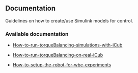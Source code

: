 ## Documentation

Guidelines on how to create/use Simulink models for control.

### Available documentation

- [How-to-run-torqueBalancing-simulations-with-iCub](How-to-run-torqueBalancing-simulations-with-iCub.md)

- [How-to-run-torqueBalancing-on-real-iCub](How-to-run-torqueBalancing-on-real-iCub.md)

- [How-to-setup-the-robot-for-wbc-experiments](How-to-setup-the-robot-for-wbc-experiments.md)
